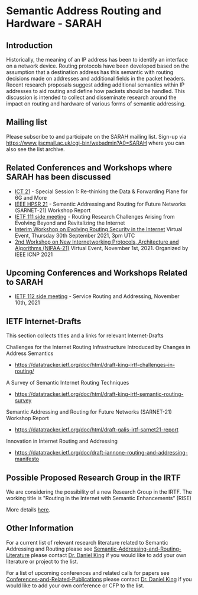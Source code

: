 # Semantic Address Routing and Hardware - SARAH

## Introduction
Historically, the meaning of an IP address has been to identify an interface on a network device. Routing protocols have been developed based on the assumption that a destination address has this semantic with routing decisions made on addresses and additional fields in the packet headers. Recent research proposals suggest adding additional semantics within IP addresses to aid routing and define how packets should be handled. This discussion is intended to collect and disseminate research around the impact on routing and hardware of various forms of semantic addressing.

## Mailing list
Please subscribe to and participate on the SARAH mailing list.
Sign-up via https://www.jiscmail.ac.uk/cgi-bin/webadmin?A0=SARAH where you can also see the list archive.

## Related Conferences and Workshops where SARAH has been discussed
* [ICT 21](https://github.com/danielkinguk/sarah/tree/main/conferences/ICT21) - Special Session 1: Re-thinking the Data & Forwarding Plane for 6G and More 
* [IEEE HPSR 21](https://github.com/danielkinguk/sarah/tree/main/conferences/sarnet-21) - Semantic Addressing and Routing for Future Networks (SARNET-21) Workshop Report
* [IETF 111 side meeting](https://github.com/danielkinguk/sarah/tree/main/IETF-111) - Routing Research Challenges Arising from Evolving Beyond and Revitalizing the Internet
* [Interim Workshop on Evolving Routing Security in the Internet](https://github.com/danielkinguk/sarah/edit/main/conferences/security-workshop) Virtual Event, Thursday 30th September 2021, 3pm UTC
* [2nd Workshop on New Internetworking Protocols, Architecture and Algorithms (NIPAA-21)](https://nipaa21.wordpress.com/) Virtual Event, November 1st, 2021. Organized by IEEE ICNP 2021
 
## Upcoming Conferences and Workshops Related to SARAH
* [IETF 112 side meeting](https://github.com/danielkinguk/sarah/tree/main/conferences/ietf-112) - Service Routing and Addressing, November 10th, 2021

## IETF Internet-Drafts
This section collects titles and a links for relevant Internet-Drafts

Challenges for the Internet Routing Infrastructure Introduced by Changes in Address Semantics
* https://datatracker.ietf.org/doc/html/draft-king-irtf-challenges-in-routing/

A Survey of Semantic Internet Routing Techniques
* https://datatracker.ietf.org/doc/html/draft-king-irtf-semantic-routing-survey

Semantic Addressing and Routing for Future Networks (SARNET-21) Workshop Report
* https://datatracker.ietf.org/doc/html/draft-galis-irtf-sarnet21-report

Innovation in Internet Routing and Addressing
* https://datatracker.ietf.org/doc/draft-iannone-routing-and-addressing-manifesto

## Possible Proposed Research Group in the IRTF
We are considering the possibility of a new Research Group in the IRTF. The working title is "Routing in the Internet with Semantic Enhancements” (RISE)

More details [here](https://github.com/danielkinguk/sarah/tree/main/RISE).

## Other Information

For a current list of relevant research literature related to Semantic Addressing and Routing please see [Semantic-Addressing-and-Routing-Literature](https://github.com/danielkinguk/sarah/wiki/Semantic-Addressing-and-Routing-Literature) please contact [Dr. Daniel King](mailto:d.king@lancaster.ac.uk?subject=[GitHub]%20SARAH%20Literature) if you would like to add your own literature or project to the list.

For a list of upcoming conferences and related calls for papers see [Conferences-and-Related-Publications](https://github.com/danielkinguk/sarah/wiki/Conferences-and-Related-Publications) please contact [Dr. Daniel King](mailto:d.king@lancaster.ac.uk?subject=[GitHub]%20SARAH%20Literature) if you would like to add your own conference or CFP to the list.
